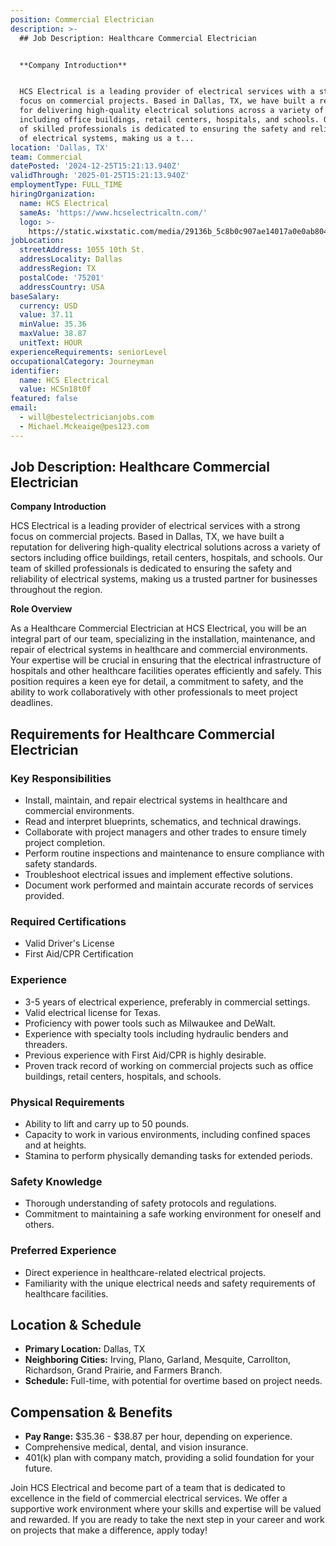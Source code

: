 ```yaml
---
position: Commercial Electrician
description: >-
  ## Job Description: Healthcare Commercial Electrician


  **Company Introduction**


  HCS Electrical is a leading provider of electrical services with a strong
  focus on commercial projects. Based in Dallas, TX, we have built a reputation
  for delivering high-quality electrical solutions across a variety of sectors
  including office buildings, retail centers, hospitals, and schools. Our team
  of skilled professionals is dedicated to ensuring the safety and reliability
  of electrical systems, making us a t...
location: 'Dallas, TX'
team: Commercial
datePosted: '2024-12-25T15:21:13.940Z'
validThrough: '2025-01-25T15:21:13.940Z'
employmentType: FULL_TIME
hiringOrganization:
  name: HCS Electrical
  sameAs: 'https://www.hcselectricaltn.com/'
  logo: >-
    https://static.wixstatic.com/media/29136b_5c8b0c907ae14017a0e0ab8046606ac9~mv2.png/v1/crop/x_63,y_193,w_388,h_118/fill/w_398,h_120,al_c,lg_1,q_85,enc_avif,quality_auto/Android%20Playstore%20Logo.png
jobLocation:
  streetAddress: 1055 10th St.
  addressLocality: Dallas
  addressRegion: TX
  postalCode: '75201'
  addressCountry: USA
baseSalary:
  currency: USD
  value: 37.11
  minValue: 35.36
  maxValue: 38.87
  unitText: HOUR
experienceRequirements: seniorLevel
occupationalCategory: Journeyman
identifier:
  name: HCS Electrical
  value: HCSn18t0f
featured: false
email:
  - will@bestelectricianjobs.com
  - Michael.Mckeaige@pes123.com
---
```




## Job Description: Healthcare Commercial Electrician

**Company Introduction**

HCS Electrical is a leading provider of electrical services with a strong focus on commercial projects. Based in Dallas, TX, we have built a reputation for delivering high-quality electrical solutions across a variety of sectors including office buildings, retail centers, hospitals, and schools. Our team of skilled professionals is dedicated to ensuring the safety and reliability of electrical systems, making us a trusted partner for businesses throughout the region.

**Role Overview**

As a Healthcare Commercial Electrician at HCS Electrical, you will be an integral part of our team, specializing in the installation, maintenance, and repair of electrical systems in healthcare and commercial environments. Your expertise will be crucial in ensuring that the electrical infrastructure of hospitals and other healthcare facilities operates efficiently and safely. This position requires a keen eye for detail, a commitment to safety, and the ability to work collaboratively with other professionals to meet project deadlines.

## Requirements for Healthcare Commercial Electrician

### Key Responsibilities
- Install, maintain, and repair electrical systems in healthcare and commercial environments.
- Read and interpret blueprints, schematics, and technical drawings.
- Collaborate with project managers and other trades to ensure timely project completion.
- Perform routine inspections and maintenance to ensure compliance with safety standards.
- Troubleshoot electrical issues and implement effective solutions.
- Document work performed and maintain accurate records of services provided.

### Required Certifications
- Valid Driver's License
- First Aid/CPR Certification

### Experience
- 3-5 years of electrical experience, preferably in commercial settings.
- Valid electrical license for Texas.
- Proficiency with power tools such as Milwaukee and DeWalt.
- Experience with specialty tools including hydraulic benders and threaders.
- Previous experience with First Aid/CPR is highly desirable.
- Proven track record of working on commercial projects such as office buildings, retail centers, hospitals, and schools.

### Physical Requirements
- Ability to lift and carry up to 50 pounds.
- Capacity to work in various environments, including confined spaces and at heights.
- Stamina to perform physically demanding tasks for extended periods.

### Safety Knowledge
- Thorough understanding of safety protocols and regulations.
- Commitment to maintaining a safe working environment for oneself and others.

### Preferred Experience
- Direct experience in healthcare-related electrical projects.
- Familiarity with the unique electrical needs and safety requirements of healthcare facilities.

## Location & Schedule

- **Primary Location:** Dallas, TX
- **Neighboring Cities:** Irving, Plano, Garland, Mesquite, Carrollton, Richardson, Grand Prairie, and Farmers Branch.
- **Schedule:** Full-time, with potential for overtime based on project needs.

## Compensation & Benefits

- **Pay Range:** $35.36 - $38.87 per hour, depending on experience.
- Comprehensive medical, dental, and vision insurance.
- 401(k) plan with company match, providing a solid foundation for your future.

Join HCS Electrical and become part of a team that is dedicated to excellence in the field of commercial electrical services. We offer a supportive work environment where your skills and expertise will be valued and rewarded. If you are ready to take the next step in your career and work on projects that make a difference, apply today!
